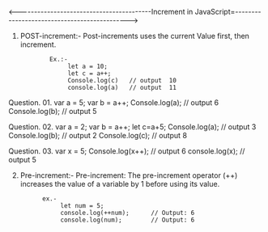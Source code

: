 
<-----------------------------------------Increment in JavaScript=--------------------------------------------->



01. POST-increment:-
                Post-increments uses the current Value first, then increment.

                Ex.:-
                     let a = 10;
                     let c = a++;
                     Console.log(c)   // output  10
                     console.log(a)   // output  11

Question. 01.    var a = 5;
                var  b = a++;
                Console.log(a);     // output  6
                Console.log(b);     // output  5

Question. 02.
              var a = 2;
              var b = a++;
              let c=a+5;
              Console.log(a);         // output  3
              Console.log(b);         // output  2
              Console.log(c);         // output  8

Question. 03.
             var x = 5;
             Console.log(x++);        // output 6
             console.log(x);          // output 5
             

02. Pre-increment:-
              Pre-increment: The pre-increment operator (++) increases the value of a variable by 1 before using its value.

              ex.-
                   let num = 5;
                   console.log(++num);      // Output: 6
                   console.log(num);        // Output: 6